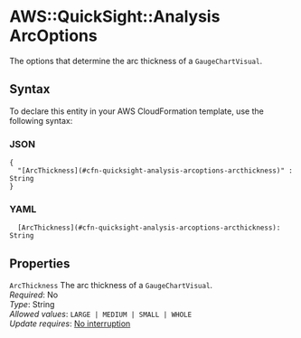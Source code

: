 # AWS::QuickSight::Analysis ArcOptions<a name="aws-properties-quicksight-analysis-arcoptions"></a>

The options that determine the arc thickness of a `GaugeChartVisual`\.

## Syntax<a name="aws-properties-quicksight-analysis-arcoptions-syntax"></a>

To declare this entity in your AWS CloudFormation template, use the following syntax:

### JSON<a name="aws-properties-quicksight-analysis-arcoptions-syntax.json"></a>

```
{
  "[ArcThickness](#cfn-quicksight-analysis-arcoptions-arcthickness)" : String
}
```

### YAML<a name="aws-properties-quicksight-analysis-arcoptions-syntax.yaml"></a>

```
  [ArcThickness](#cfn-quicksight-analysis-arcoptions-arcthickness): String
```

## Properties<a name="aws-properties-quicksight-analysis-arcoptions-properties"></a>

`ArcThickness` <a name="cfn-quicksight-analysis-arcoptions-arcthickness"></a>
The arc thickness of a `GaugeChartVisual`\.  
_Required_: No  
_Type_: String  
_Allowed values_: `LARGE | MEDIUM | SMALL | WHOLE`  
_Update requires_: [No interruption](https://docs.aws.amazon.com/AWSCloudFormation/latest/UserGuide/using-cfn-updating-stacks-update-behaviors.html#update-no-interrupt)
